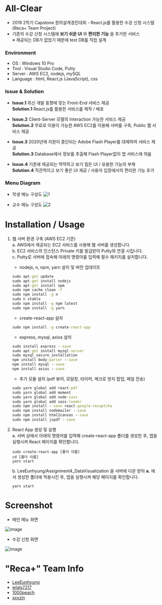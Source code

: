 # All-Clear
- 2019 2학기 Capstone 창의설계경진대회 - React.js를 활용한 수강 신청 시스템 (Reca+ Team Project)
- 기존의 수강 신청 시스템에 __보기 쉬운 UI__ 와 __편리한 기능__ 을 추가한 서비스  
   ※ 제공되는 DB가 없었기 때문에 test DB를 직접 설계   

### Environment
- OS : Windows 10 Pro
- Tool : Visual Studio Code, Putty
- Server : AWS EC2, nodejs, mySQL
- Language : html, React.js (JavaScript), css

### Issue & Solution
- __Issue.1__ 최신 개발 동향에 맞는 Front-End 서비스 제공   
  __Solution.1__ React.js를 활용한 서비스를 제작 / 배포

- __Issue.2__ Client-Server 모델의 Interaction 가능한 서비스 제공    
  __Solution.2__ 무료로 이용이 가능한 AWS EC2를 이용해 서버를 구축, Public 웹 서비스 제공   

- __Issue.3__ 2020년에 지원이 중단되는 Adobe Flash Player를 대체하여 서비스 제공      
  __Solution.3__ Database에서 정보를 추출해 Flash Player없이 앱 서비스에 띄움   

- __Issue.4__ 기존에 제공되는 딱딱하고 보기 힘든 UI / 유용한 기능의 부재   
  __Solution.4__ 직관적이고 보기 좋은 UI 제공 / 사용자 입장에서의 편리한 기능 추가    

### Menu Diagram
- 학생 메뉴 구성도
![1](https://user-images.githubusercontent.com/48666975/72218678-ea3a5980-3580-11ea-8209-3e1f2a61f402.PNG)

- 교수 메뉴 구성도
 ![2](https://user-images.githubusercontent.com/48666975/72218679-ea3a5980-3580-11ea-8bee-6aad116172d4.PNG)
 
 # Installation / Usage
 1. 웹 서버 환경 구축 (AWS EC2 기준)   
    a. AWS에서 제공되는 EC2 서비스를 사용해 웹 서버를 생성합니다.   
    b. EC2 서비스의 인스턴스 Private 키를 발급받아 Putty와 연결 시킵니다.   
    c. Putty로 서버에 접속해 아래의 명령어를 입력해 필수 패키지를 설치합니다.      
    
    - nodejs, n, npm, yarn 설치 및 버전 업데이트   
    ```cmd
    sudo apt-get update  
    sudo apt-get install nodejs   
    sudo apt-get install npm   
    sudo npm cache clean -f   
    sudo npm install -g n   
    sudo n stable   
    sudo npm install -g npm latest   
    sudo npm install -g yarn   
    ```
    
    - create-react-app 설치   
    ```cmd
    sudo npm install -g create-react-app   
    ```
    
    - express, mysql, axios 설치   
    ```cmd
    sudo install express --save   
    sudo apt-get install mysql-server   
    sudo mysql_secure_installation   
    npm install body-parser --save
    npm install mysql --save   
    npm install axios --save   
    ```
    
    - 추가 모듈 설치 (pdf 뷰어, 모달창, 타이머, 메크로 방지 팝업, 메일 전송)
    ```cmd
    sudo yarn global add react-pdf
    sudo yarn global add moment
    sudo yarn global add node-sass
    sudo yarn global add sass-loader
    sudo npm install --save react-google-recaptcha
    sudo npm install nodemailer --save
    sudo npm install html2canvas --save
    sudo npm install jspdf --save
    ```
    
2. React App 생성 및 실행   
    a. 서버 상에서 아래의 명령어를 입력해 create-react-app 폴더를 생성한 후, 앱을 실행시켜 React 페이지를 확인합니다.
    ```
    sudo create-react-app [폴더 이름]
    cd [폴더 이름]
    yarn start
    ```
    
    b. LeeEunhyung/Assignment4_DataVisualization 을 서버에 다운 받아 __a.__ 에서 생성한 폴더에 적용시킨 후, 앱을 실행시켜 해당 페이지를 확인합니다.
    ```
    yarn start
    ```
   
# Screenshot
- 메인 메뉴 화면   

![image](https://user-images.githubusercontent.com/48666975/72218935-de03cb80-3583-11ea-9a83-39d708bd7e9f.png)
   
- 수강 신청 화면   

![image](https://user-images.githubusercontent.com/48666975/72218946-f5db4f80-3583-11ea-8b8d-054becc2ae66.png)

# "Reca+" Team Info
- [LeeEunhyung](https://github.com/LeeEunhyung)
- [wlals7217](https://github.com/wlals7217)
- [1000peach](https://github.com/1000peach)
- [sxxzin](https://github.com/sxxzin)
